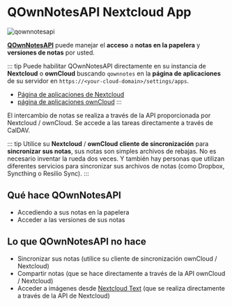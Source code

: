 # QOwnNotesAPI Nextcloud App


![qownnotesapi](/img/qownnotesapi.png)

[**QOwnNotesAPI**](https://github.com/pbek/qownnotesapi) puede manejar el **acceso** a **notas en la papelera** y **versiones de notas** por usted.

::: tip
Puede habilitar QOwnNotesAPI directamente en su instancia de **Nextcloud** o **ownCloud** buscando `qownnotes` en la **página de aplicaciones** de su servidor en `https://<your-cloud-domain>/settings/apps`.

- [Página de aplicaciones de Nextcloud](https://apps.nextcloud.com/apps/qownnotesapi)
- [página de aplicaciones ownCloud](https://marketplace.owncloud.com/apps/qownnotesapi)
:::

El intercambio de notas se realiza a través de la API proporcionada por Nextcloud / ownCloud. Se accede a las tareas directamente a través de CalDAV.

::: tip
Utilice su **Nextcloud** / **ownCloud** **cliente de sincronización** para **sincronizar sus notas**, sus notas son simples archivos de rebajas. No es necesario inventar la rueda dos veces. Y también hay personas que utilizan diferentes servicios para sincronizar sus archivos de notas (como Dropbox, Syncthing o Resilio Sync).
:::

## Qué hace QOwnNotesAPI

- Accediendo a sus notas en la papelera
- Acceder a las versiones de sus notas

## Lo que QOwnNotesAPI no hace

- Sincronizar sus notas (utilice su cliente de sincronización ownCloud / Nextcloud)
- Compartir notas (que se hace directamente a través de la API ownCloud / Nextcloud)
- Acceder a imágenes desde [Nextcloud Text](https://github.com/nextcloud/text) (que se realiza directamente a través de la API de Nextcloud)
